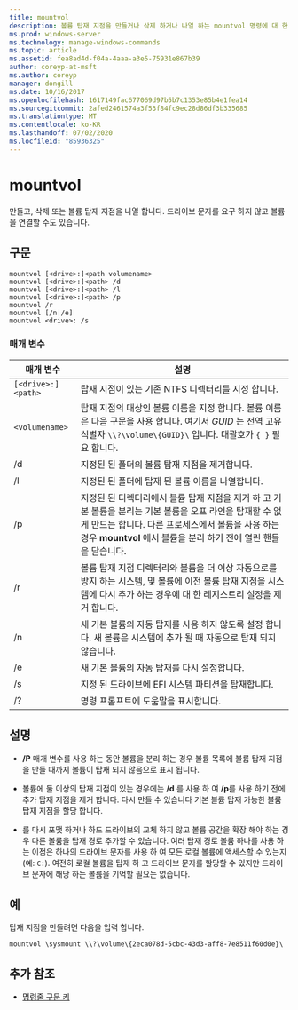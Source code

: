 ```yaml
---
title: mountvol
description: 볼륨 탑재 지점을 만들거나 삭제 하거나 나열 하는 mountvol 명령에 대 한 참조 문서입니다.
ms.prod: windows-server
ms.technology: manage-windows-commands
ms.topic: article
ms.assetid: fea8ad4d-f04a-4aaa-a3e5-75931e867b39
author: coreyp-at-msft
ms.author: coreyp
manager: dongill
ms.date: 10/16/2017
ms.openlocfilehash: 1617149fac677069d97b5b7c1353e85b4e1fea14
ms.sourcegitcommit: 2afed2461574a3f53f84fc9ec28d86df3b335685
ms.translationtype: MT
ms.contentlocale: ko-KR
ms.lasthandoff: 07/02/2020
ms.locfileid: "85936325"
---
```

# <a name="mountvol"></a>mountvol

만들고, 삭제 또는 볼륨 탑재 지점을 나열 합니다. 드라이브 문자를 요구 하지 않고 볼륨을 연결할 수도 있습니다.

## <a name="syntax"></a>구문

```
mountvol [<drive>:]<path volumename>
mountvol [<drive>:]<path> /d
mountvol [<drive>:]<path> /l
mountvol [<drive>:]<path> /p
mountvol /r
mountvol [/n|/e]
mountvol <drive>: /s
```

### <a name="parameters"></a>매개 변수

| 매개 변수 | 설명 |
| --------- | ----------- |
| `[<drive>:]<path>` | 탑재 지점이 있는 기존 NTFS 디렉터리를 지정 합니다. |
| `<volumename>` | 탑재 지점의 대상인 볼륨 이름을 지정 합니다. 볼륨 이름은 다음 구문을 사용 합니다. 여기서 *GUID* 는 전역 고유 식별자 `\\?\volume\{GUID}\` 입니다. 대괄호가 `{ }` 필요 합니다. |
| /d | 지정된 된 폴더의 볼륨 탑재 지점을 제거합니다. |
| /l | 지정된 된 폴더에 탑재 된 볼륨 이름을 나열합니다. |
| /p | 지정된 된 디렉터리에서 볼륨 탑재 지점을 제거 하 고 기본 볼륨을 분리는 기본 볼륨을 오프 라인을 탑재할 수 없게 만드는 합니다. 다른 프로세스에서 볼륨을 사용 하는 경우 **mountvol** 에서 볼륨을 분리 하기 전에 열린 핸들을 닫습니다. |
| /r | 볼륨 탑재 지점 디렉터리와 볼륨을 더 이상 자동으로를 방지 하는 시스템, 및 볼륨에 이전 볼륨 탑재 지점을 시스템에 다시 추가 하는 경우에 대 한 레지스트리 설정을 제거 합니다. |
| /n | 새 기본 볼륨의 자동 탑재를 사용 하지 않도록 설정 합니다. 새 볼륨은 시스템에 추가 될 때 자동으로 탑재 되지 않습니다. |
| /e | 새 기본 볼륨의 자동 탑재를 다시 설정합니다. |
| /s | 지정 된 드라이브에 EFI 시스템 파티션을 탑재합니다. |
| /? | 명령 프롬프트에 도움말을 표시합니다. |

## <a name="remarks"></a>설명

- **/P** 매개 변수를 사용 하는 동안 볼륨을 분리 하는 경우 볼륨 목록에 볼륨 탑재 지점을 만들 때까지 볼륨이 탑재 되지 않음으로 표시 됩니다.

- 볼륨에 둘 이상의 탑재 지점이 있는 경우에는 **/d** 를 사용 하 여 **/p**를 사용 하기 전에 추가 탑재 지점을 제거 합니다. 다시 만들 수 있습니다 기본 볼륨 탑재 가능한 볼륨 탑재 지점을 할당 합니다.

- 를 다시 포맷 하거나 하드 드라이브의 교체 하지 않고 볼륨 공간을 확장 해야 하는 경우 다른 볼륨을 탑재 경로 추가할 수 있습니다. 여러 탑재 경로 볼륨 하나를 사용 하는 이점은 하나의 드라이브 문자를 사용 하 여 모든 로컬 볼륨에 액세스할 수 있는지 (예: `C:`). 여전히 로컬 볼륨을 탑재 하 고 드라이브 문자를 할당할 수 있지만 드라이브 문자에 해당 하는 볼륨을 기억할 필요는 없습니다.

## <a name="examples"></a>예

탑재 지점을 만들려면 다음을 입력 합니다.

```
mountvol \sysmount \\?\volume\{2eca078d-5cbc-43d3-aff8-7e8511f60d0e}\
```

## <a name="additional-references"></a>추가 참조

- [명령줄 구문 키](command-line-syntax-key.md)
